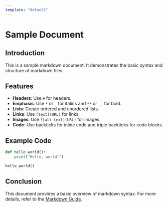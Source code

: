 ```yaml
---
template: "default"
---
```


# Sample Document

## Introduction

This is a sample markdown document. It demonstrates the basic syntax and structure of markdown files.

## Features

- **Headers**: Use `#` for headers.
- **Emphasis**: Use `*` or `_` for italics and `**` or `__` for bold.
- **Lists**: Create ordered and unordered lists.
- **Links**: Use `[text](URL)` for links.
- **Images**: Use `![alt text](URL)` for images.
- **Code**: Use backticks for inline code and triple backticks for code blocks.

## Example Code

```python
def hello_world():
    print("Hello, world!")

hello_world()
```

## Conclusion

This document provides a basic overview of markdown syntax. For more details, refer to the [Markdown Guide](https://www.markdownguide.org/).
